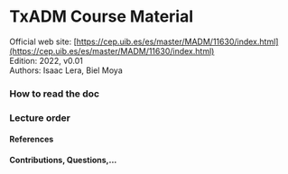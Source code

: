 # TxADM Course Material

Official web site: [https://cep.uib.es/es/master/MADM/11630/index.html](https://cep.uib.es/es/master/MADM/11630/index.html) <br/>
Edition: 2022, v0.01<br/>
Authors: Isaac Lera, Biel Moya<br/>

### How to read the doc

### Lecture order

#### References

#### Contributions, Questions,...
